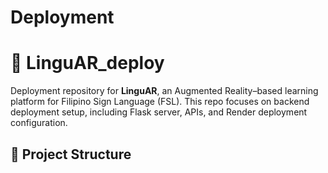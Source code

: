 # Deployment

# 🚀 LinguAR_deploy
Deployment repository for **LinguAR**, an Augmented Reality–based learning platform for Filipino Sign Language (FSL). This repo focuses on backend deployment setup, including Flask server, APIs, and Render deployment configuration.

## 📂 Project Structure

